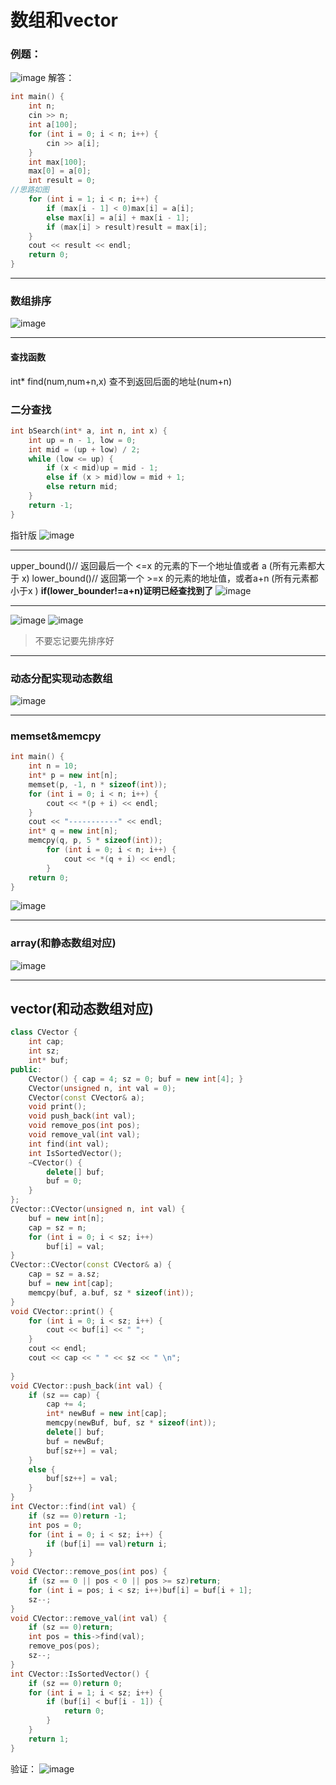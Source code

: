 # 数组和vector
### 例题：
![image](https://github.com/ljh01307/review-cPlusPlus/assets/112680236/832a4959-9eea-4d9f-b159-2be0a03453ae)
解答：
```c++
int main() {
	int n;
	cin >> n;
	int a[100];
	for (int i = 0; i < n; i++) {
		cin >> a[i];
	}
	int max[100];
	max[0] = a[0];
	int result = 0;
//思路如图
	for (int i = 1; i < n; i++) {
		if (max[i - 1] < 0)max[i] = a[i];
		else max[i] = a[i] + max[i - 1];
		if (max[i] > result)result = max[i];
	}
	cout << result << endl;
	return 0;
}
```
------------
### 数组排序
![image](https://github.com/ljh01307/review-cPlusPlus/assets/112680236/a7ddae0f-c342-4dbc-994c-bccc71275a3d)

------------
#### 查找函数
int* find(num,num+n,x)    查不到返回后面的地址(num+n)

### 二分查找
```c++
int bSearch(int* a, int n, int x) {
	int up = n - 1, low = 0;
	int mid = (up + low) / 2;
	while (low <= up) {
		if (x < mid)up = mid - 1;
		else if (x > mid)low = mid + 1;
		else return mid;
	}
	return -1;
}
```
指针版
![image](https://github.com/ljh01307/review-cPlusPlus/assets/112680236/445dea70-ecd7-49e9-946f-f840202e6153)

-----------------
upper_bound()// 返回最后一个 <=x 的元素的下一个地址值或者 a (所有元素都大于 x)
lower_bound()// 返回第一个 >=x 的元素的地址值，或者a+n (所有元素都小于x )  **if(lower_bounder!=a+n)证明已经查找到了**
![image](https://github.com/ljh01307/review-cPlusPlus/assets/112680236/62f95f02-296c-490f-a1c7-db6d4f91cfed)

---------
![image](https://github.com/ljh01307/review-cPlusPlus/assets/112680236/24f59e89-f5ef-41c3-aa60-3af1f5b3821c)
![image](https://github.com/ljh01307/review-cPlusPlus/assets/112680236/030d6395-b850-41bf-9ce5-0670d76f7838)
> 不要忘记要先排序好

-------------

### 动态分配实现动态数组
![image](https://github.com/ljh01307/review-cPlusPlus/assets/112680236/45db45dc-b346-453d-abea-68cd110a4240)

--------------

### memset&memcpy
```c++
int main() {
	int n = 10;
	int* p = new int[n];
	memset(p, -1, n * sizeof(int));
	for (int i = 0; i < n; i++) {
		cout << *(p + i) << endl;
	}
	cout << "-----------" << endl;
	int* q = new int[n];
	memcpy(q, p, 5 * sizeof(int));
		for (int i = 0; i < n; i++) {
			cout << *(q + i) << endl;
		}
	return 0;
}
```
![image](https://github.com/ljh01307/review-cPlusPlus/assets/112680236/51a4e29e-a55b-4155-b7b0-64212bc8a6c7)

-----------------

### array(和静态数组对应)
![image](https://github.com/ljh01307/review-cPlusPlus/assets/112680236/78812a49-6b0e-44d4-b6ac-90ba5c21b3bb)

----------

## vector(和动态数组对应)
```c++
class CVector {
	int cap;
	int sz;
	int* buf;
public:
	CVector() { cap = 4; sz = 0; buf = new int[4]; }
	CVector(unsigned n, int val = 0);
	CVector(const CVector& a);
	void print();
	void push_back(int val);
	void remove_pos(int pos);
	void remove_val(int val);
	int find(int val);
	int IsSortedVector();
	~CVector() {
		delete[] buf;
		buf = 0;
	}
};
CVector::CVector(unsigned n, int val) {
	buf = new int[n];
	cap = sz = n;
	for (int i = 0; i < sz; i++)
		buf[i] = val;
}
CVector::CVector(const CVector& a) {
	cap = sz = a.sz;
	buf = new int[cap];
	memcpy(buf, a.buf, sz * sizeof(int));
}
void CVector::print() {
	for (int i = 0; i < sz; i++) {
		cout << buf[i] << " ";
	}
	cout << endl;
	cout << cap << " " << sz << " \n";
	
}
void CVector::push_back(int val) {
	if (sz == cap) {
		cap += 4;
		int* newBuf = new int[cap];
		memcpy(newBuf, buf, sz * sizeof(int));
		delete[] buf;
		buf = newBuf;
		buf[sz++] = val;
	}
	else {
		buf[sz++] = val;
	}
}
int CVector::find(int val) {
	if (sz == 0)return -1;
	int pos = 0;
	for (int i = 0; i < sz; i++) {
		if (buf[i] == val)return i;
	}
}
void CVector::remove_pos(int pos) {
	if (sz == 0 || pos < 0 || pos >= sz)return;
	for (int i = pos; i < sz; i++)buf[i] = buf[i + 1];
	sz--;
}
void CVector::remove_val(int val) {
	if (sz == 0)return;
	int pos = this->find(val);
	remove_pos(pos);
	sz--;
}
int CVector::IsSortedVector() {
	if (sz == 0)return 0;
	for (int i = 1; i < sz; i++) {
		if (buf[i] < buf[i - 1]) {
			return 0;
		}
	}
	return 1;
}
```
验证：
![image](https://github.com/ljh01307/review-cPlusPlus/assets/112680236/cc324986-66f3-4653-8b46-c82a73c78eb6)


